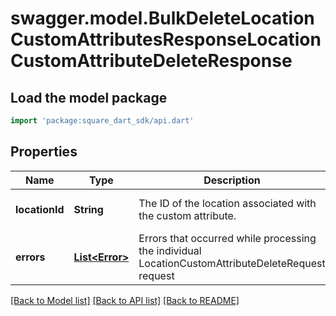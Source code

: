 # swagger.model.BulkDeleteLocationCustomAttributesResponseLocationCustomAttributeDeleteResponse

## Load the model package
```dart
import 'package:square_dart_sdk/api.dart'
```

## Properties
Name | Type | Description | Notes
------------ | ------------- | ------------- | -------------
**locationId** | **String** | The ID of the location associated with the custom attribute. | [optional] [default to null]
**errors** | [**List&lt;Error&gt;**](Error.md) | Errors that occurred while processing the individual LocationCustomAttributeDeleteRequest request | [optional] [default to []]

[[Back to Model list]](../README.md#documentation-for-models) [[Back to API list]](../README.md#documentation-for-api-endpoints) [[Back to README]](../README.md)

